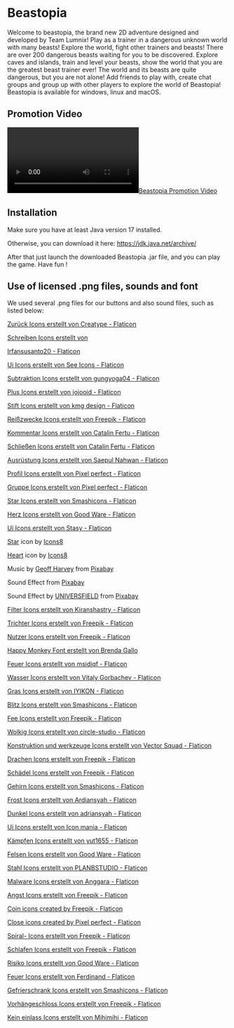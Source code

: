 # Beastopia

Welcome to beastopia, the brand new 2D adventure designed and developed by Team Lumnix!
Play as a trainer in a dangerous unknown world with many beasts! Explore the world, fight
other trainers and beasts! There are over 200 dangerous beasts waiting for you to be discovered.
Explore caves and islands, train and level your beasts, show the world that you are the greatest
beast trainer ever! The world and its beasts are quite dangerous, but you are not alone! Add friends to play with,
create chat groups and group up with other players to explore the world of Beastopia!
Beastopia is available for windows, linux and macOS.

## Promotion Video

[![Beastopia Promotion Video](/documents/Beastopia_promotion_final.mp4)](/documents/Beastopia_promotion_final.mp4)

## Installation

Make sure you have at least Java version 17 installed.

Otherwise, you can download it here:
https://jdk.java.net/archive/

After that just launch the downloaded Beastopia .jar file, and you can play the game. Have fun !

## Use of licensed .png files, sounds and font

We used several .png files for our buttons and also sound files, such as listed below:

<a href="https://www.flaticon.com/de/kostenlose-icons/zuruck" title="zurück Icons">Zurück Icons erstellt von Creatype -
Flaticon</a>

<a href="https://www.flaticon.com/de/kostenlose-icons/schreiben" title="schreiben Icons">Schreiben Icons erstellt von

Irfansusanto20 - Flaticon</a>

<a href="https://www.flaticon.com/de/kostenlose-icons/ui" title="ui Icons">Ui Icons erstellt von See Icons -
Flaticon</a>

<a href="https://www.flaticon.com/de/kostenlose-icons/subtraktion" title="subtraktion Icons">Subtraktion Icons erstellt
von gungyoga04 - Flaticon</a>

<a href="https://www.flaticon.com/de/kostenlose-icons/plus" title="plus Icons">Plus Icons erstellt von jojooid -
Flaticon</a>

<a href="https://www.flaticon.com/de/kostenlose-icons/stift" title="stift Icons">Stift Icons erstellt von kmg design -
Flaticon</a>

<a href="https://www.flaticon.com/de/kostenlose-icons/reisszwecke" title="reißzwecke Icons">Reißzwecke Icons erstellt
von Freepik - Flaticon</a>

<a href="https://www.flaticon.com/de/kostenlose-icons/kommentar" title="kommentar Icons">Kommentar Icons erstellt von
Catalin Fertu - Flaticon</a>

<a href="https://www.flaticon.com/de/suche?word=kreuz" title="schließen Icons">Schließen Icons erstellt von Catalin
Fertu - Flaticon</a>

<a href="https://www.flaticon.com/de/kostenlose-icons/ausrustung" title="ausrüstung Icons">Ausrüstung Icons erstellt von
Saepul Nahwan - Flaticon</a>

<a href="https://www.flaticon.com/de/kostenlose-icons/profil" title="profil Icons">Profil Icons erstellt von Pixel
perfect - Flaticon</a>

<a href="https://www.flaticon.com/de/kostenlose-icons/gruppe" title="gruppe Icons">Gruppe Icons erstellt von Pixel
perfect - Flaticon</a>

<a href="https://www.flaticon.com/de/kostenlose-icons/star" title="star Icons">Star Icons erstellt von Smashicons - Flaticon</a>

<a href="https://www.flaticon.com/de/kostenlose-icons/herz" title="herz Icons">Herz Icons erstellt von Good Ware - Flaticon</a>

<a href="https://www.flaticon.com/de/kostenlose-icons/ui" title="ui Icons">Ui Icons erstellt von Stasy - Flaticon</a>

<a target="_blank" href="https://icons8.com/icon/8ggStxqyboK5/star">Star</a> icon
by <a target="_blank" href="https://icons8.com">Icons8</a>

<a target="_blank" href="https://icons8.com/icon/4DpNVfpKdNK1/heart">Heart</a> icon
by <a target="_blank" href="https://icons8.com">Icons8</a>

Music
by <a href="https://pixabay.com/users/geoffharvey-9096471/?utm_source=link-attribution&utm_medium=referral&utm_campaign=music&utm_content=150611">
Geoff Harvey</a>
from <a href="https://pixabay.com//?utm_source=link-attribution&utm_medium=referral&utm_campaign=music&utm_content=150611">
Pixabay</a>

Sound Effect
from <a href="https://pixabay.com/sound-effects/?utm_source=link-attribution&utm_medium=referral&utm_campaign=music&utm_content=92964">
Pixabay</a>

Sound Effect
by <a href="https://pixabay.com/users/universfield-28281460/?utm_source=link-attribution&utm_medium=referral&utm_campaign=music&utm_content=114615">
UNIVERSFIELD</a>
from <a href="https://pixabay.com/sound-effects//?utm_source=link-attribution&utm_medium=referral&utm_campaign=music&utm_content=114615">
Pixabay</a>

<a href="https://www.flaticon.com/de/kostenlose-icons/filter" title="filter Icons">Filter Icons erstellt von
Kiranshastry - Flaticon</a>

<a href="https://www.flaticon.com/de/kostenlose-icons/trichter" title="trichter Icons">Trichter Icons erstellt von
Freepik - Flaticon</a>

<a href="https://www.flaticon.com/de/kostenlose-icons/nutzer" title="nutzer Icons">Nutzer Icons erstellt von Freepik -
Flaticon</a>

<a href="https://fonts.google.com/specimen/Happy+Monkey?query=Brenda+Gallo">Happy Monkey Font erstellt von Brenda
Gallo</a>

<a href="https://www.flaticon.com/de/kostenlose-icons/feuer" title="feuer Icons">Feuer Icons erstellt von msidiqf - Flaticon</a>

<a href="https://www.flaticon.com/de/kostenlose-icons/wasser" title="wasser Icons">Wasser Icons erstellt von Vitaly Gorbachev - Flaticon</a>

<a href="https://www.flaticon.com/de/kostenlose-icons/gras" title="gras Icons">Gras Icons erstellt von IYIKON - Flaticon</a>

<a href="https://www.flaticon.com/de/kostenlose-icons/blitz" title="blitz Icons">Blitz Icons erstellt von Smashicons - Flaticon</a>

<a href="https://www.flaticon.com/de/kostenlose-icons/fee" title="fee Icons">Fee Icons erstellt von Freepik - Flaticon</a>

<a href="https://www.flaticon.com/de/kostenlose-icons/wolkig" title="wolkig Icons">Wolkig Icons erstellt von circle-studio - Flaticon</a>

<a href="https://www.flaticon.com/de/kostenlose-icons/konstruktion-und-werkzeuge" title="konstruktion und werkzeuge Icons">Konstruktion und werkzeuge Icons erstellt von Vector Squad - Flaticon</a>

<a href="https://www.flaticon.com/de/kostenlose-icons/drachen" title="drachen Icons">Drachen Icons erstellt von Freepik - Flaticon</a>

<a href="https://www.flaticon.com/de/kostenlose-icons/schadel" title="schädel Icons">Schädel Icons erstellt von Freepik - Flaticon</a>

<a href="https://www.flaticon.com/de/kostenlose-icons/gehirn" title="gehirn Icons">Gehirn Icons erstellt von Smashicons - Flaticon</a>

<a href="https://www.flaticon.com/de/kostenlose-icons/frost" title="frost Icons">Frost Icons erstellt von Ardiansyah - Flaticon</a>

<a href="https://www.flaticon.com/de/kostenlose-icons/dunkel" title="dunkel Icons">Dunkel Icons erstellt von adriansyah - Flaticon</a>

<a href="https://www.flaticon.com/de/kostenlose-icons/ui" title="ui Icons">Ui Icons erstellt von Icon mania - Flaticon</a>

<a href="https://www.flaticon.com/de/kostenlose-icons/kampfen" title="kämpfen Icons">Kämpfen Icons erstellt von yut1655 - Flaticon</a>

<a href="https://www.flaticon.com/de/kostenlose-icons/felsen" title="felsen Icons">Felsen Icons erstellt von Good Ware - Flaticon</a>

<a href="https://www.flaticon.com/de/kostenlose-icons/stahl" title="stahl Icons">Stahl Icons erstellt von PLANBSTUDIO - Flaticon</a>

<a href="https://www.flaticon.com/de/kostenlose-icons/malware" title="malware Icons">Malware Icons erstellt von Anggara - Flaticon</a>

<a href="https://www.flaticon.com/de/kostenlose-icons/angst" title="angst Icons">Angst Icons erstellt von Freepik - Flaticon</a>

<a href="https://www.flaticon.com/free-icons/coin" title="coin icons">Coin icons created by Freepik - Flaticon</a>

<a href="https://www.flaticon.com/free-icons/close" title="close icons">Close icons created by Pixel perfect - Flaticon</a>

<a href="https://www.flaticon.com/de/kostenlose-icons/spiral" title="spiral- Icons">Spiral- Icons erstellt von Freepik -
Flaticon</a>

<a href="https://www.flaticon.com/de/kostenlose-icons/schlafen" title="schlafen Icons">Schlafen Icons erstellt von
Freepik - Flaticon</a>

<a href="https://www.flaticon.com/de/kostenlose-icons/risiko" title="risiko Icons">Risiko Icons erstellt von Good Ware -
Flaticon</a>

<a href="https://www.flaticon.com/de/kostenlose-icons/feuer" title="feuer Icons">Feuer Icons erstellt von Ferdinand -
Flaticon</a>

<a href="https://www.flaticon.com/de/kostenlose-icons/gefrierschrank" title="gefrierschrank Icons">Gefrierschrank Icons
erstellt von Smashicons - Flaticon</a>

<a href="https://www.flaticon.com/de/kostenlose-icons/vorhangeschloss" title="vorhängeschloss Icons">Vorhängeschloss
Icons erstellt von Freepik - Flaticon</a>

<a href="https://www.flaticon.com/de/kostenlose-icons/kein-einlass" title="kein einlass Icons">Kein einlass Icons
erstellt von Mihimihi - Flaticon</a>